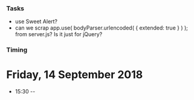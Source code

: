 
### Tasks

- use Sweet Alert?
- can we scrap app.use( bodyParser.urlencoded( { extended: true } ) ); from server.js? Is it just for jQuery?


### Timing

# Friday, 14 September 2018
- 15:30 -- 